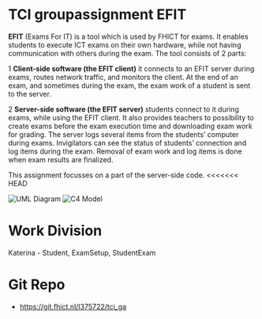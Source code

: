 # TCI groupassignment EFIT

**EFIT** (Exams For IT) is a tool which is used by FHICT for exams. It enables students to execute ICT exams on their own hardware, while not having communication with others during the exam.
The tool consists of 2 parts:

1 **Client-side software (the EFIT client)** it connects to an EFIT server during exams, routes network traffic, and monitors the client. At the end of an exam, and sometimes during the exam, the exam work of a student is sent to the server.

2 **Server-side software (the EFIT server)** students connect to it during exams, while using the EFIT client. It also provides teachers to possibility to create exams before the exam execution time and downloading exam work for grading. The server logs several items from the students’ computer during exams. Invigilators can see the status of students’ connection and log items during the exam. Removal of exam work and log items is done when exam results are finalized.

This assignment focusses on a part of the server-side code.
<<<<<<< HEAD

![UML Diagram](https://git.fhict.nl/I375722/tci_ga/blob/Katerina/TCI_GA_UML.png?raw=true)
![C4 Model](https://git.fhict.nl/I375722/tci_ga/blob/Katerina/TCI_C4.png?raw=true)

# Work Division

Katerina - Student, ExamSetup, StudentExam

# Git Repo
- https://git.fhict.nl/I375722/tci_ga

